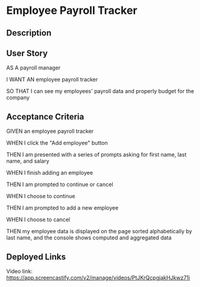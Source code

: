 # Employee Payroll Tracker

## Description






## User Story

AS A payroll manager

I WANT AN employee payroll tracker

SO THAT I can see my employees' payroll data and properly budget for the company



## Acceptance Criteria

GIVEN an employee payroll tracker

WHEN I click the "Add employee" button

THEN I am presented with a series of prompts asking for first name, last name, and salary

WHEN I finish adding an employee

THEN I am prompted to continue or cancel

WHEN I choose to continue

THEN I am prompted to add a new employee

WHEN I choose to cancel

THEN my employee data is displayed on the page sorted alphabetically by last name, and the console shows computed and aggregated data



## Deployed Links

Video link: https://app.screencastify.com/v2/manage/videos/PtJKrQcpgjakHJkwz71i

